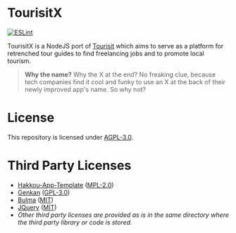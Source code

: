 # TourisitX
[![ESLint](https://github.com/Tokinoharu/TourisitX/actions/workflows/ESLinting.yml/badge.svg)](https://github.com/Tokinoharu/TourisitX/actions/workflows/ESLinting.yml)

TourisitX is a NodeJS port of [Tourisit](https://github.com/Tokinoharu/Tourisit) which aims to serve as a platform for retrenched tour guides to find freelancing jobs and to promote local tourism.

> **Why the name?**
> Why the X at the end? No freaking clue, because tech companies find it cool and funky to use an X at the back of their newly improved app's name. So why not?

# License
This repository is licensed under [AGPL-3.0](https://github.com/Tokinoharu/TourisitX/blob/main/LICENSE).

# Third Party Licenses
- [Hakkou-App-Template](https://github.com/HakkouHQ/Hakkou-App-Template) ([MPL-2.0](https://github.com/HakkouHQ/Hakkou-App-Template/blob/main/LICENSE))
- [Genkan](https://github.com/HakkouHQ/Genkan) ([GPL-3.0](https://github.com/HakkouHQ/Genkan/blob/main/LICENSE))
- [Bulma](https://github.com/jgthms/bulma) ([MIT](https://github.com/jgthms/bulma/blob/master/LICENSE))
- [JQuery](https://github.com/jquery/jquery) ([MIT](https://github.com/jquery/jquery/blob/main/LICENSE.txt))
- *Other third party licenses are provided as is in the same directory where the third party library or code is stored.*
